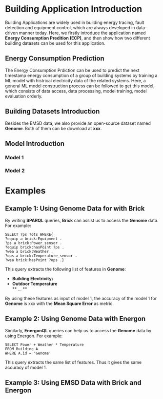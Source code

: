 # Building Application Introduction
Building Applications are widely used in building energy tracing, fault detection and equipment control, which are always developed in data-driven manner today. Here, we firstly introduce the application named **Energy Consumption Predition (ECP)**, and then show how two different building datasets can be used for this application.
## Energy Consumption Prediction
The Energy Consumption Prdiction can be used to predict the next timestamp energy consumption of a group of building systems by training a ML model with histrical electricity data of the related systems. Here, a general ML model construction process can be followed to get this model, which consists of data access, data processing, model training, model evaluation orderly.
## Building Datasets Introduction
Besides the EMSD data, we also provide an open-source dataset named **Genome**. Both of them can be download at **xxx**.
## Model Introduction
### Model 1
### Model 2

# Examples
## Example 1: Using Genome Data for with Brick
By writing **SPARQL** queries, **Brick** can assist us to access the **Genome** data. For example:

`SELECT ?ps ?ots WHERE{`\
`?equip a brick:Equipment .`\
`?ps a brick:Power_sensor .`\
`?equip brick:hasPoint ?ps .`\
`?wea a brick:Weather .`\
`?ops a brick:Temperature_sensor .`\
`?wea brick:hasPoint ?ops .}`

This query extracts the following list of features in **Genome**:

+ **Building Electricity**\
+ **Outdoor Temperature**\
** ... **

By using these features as input of model 1, the accuracy of the model 1 for **Genome** is xxx with the **Mean Square Error** as metric.
## Example 2: Using Genome Data with Energon
Similarly, **EnergonQL** queries can help us to access the **Genome** data by using Energon. For example:

`SELECT Power + Weather * Temperature`\
`FROM Building A`\
`WHERE A.id = 'Genome'`

This query extracts the same list of features. Thus it gives the same accuracy of model 1.
## Example 3: Using EMSD Data with Brick and Energon

